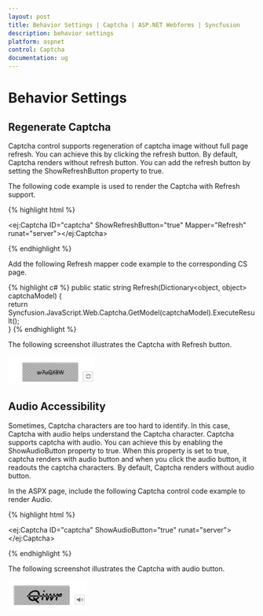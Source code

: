 ```yaml
---
layout: post
title: Behavior Settings | Captcha | ASP.NET Webforms | Syncfusion
description: behavior settings 
platform: aspnet
control: Captcha
documentation: ug
---
```


# Behavior Settings 

## Regenerate Captcha

Captcha control supports regeneration of captcha image without full page refresh. You can achieve this by clicking the refresh button. By default, Captcha renders without refresh button. You can add the refresh button by setting the ShowRefreshButton property to true. 

The following code example is used to render the Captcha with Refresh support.

{% highlight html %}

 <ej:Captcha ID="captcha" ShowRefreshButton="true" Mapper="Refresh"  runat="server"></ej:Captcha>

{% endhighlight %}

Add the following Refresh mapper code example to the corresponding CS page.


{% highlight c# %}
	public static string Refresh(Dictionary<object, object> captchaModel)    {	        
		return Syncfusion.JavaScript.Web.Captcha.GetModel(captchaModel).ExecuteResult();    
	}
{% endhighlight %}


The following screenshot illustrates the Captcha with Refresh button. 

![C:/Users/ApoorvahR/Desktop/3.png](Behavior-Settings_images/Behavior-Settings_img1.png)



## Audio Accessibility

Sometimes, Captcha characters are too hard to identify. In this case, Captcha with audio helps understand the Captcha character.  Captcha supports captcha with audio. You can achieve this by enabling the ShowAudioButton property to true. When this property is set to true, captcha renders with audio button and when you click the audio button, it readouts the captcha characters. By default, Captcha renders without audio button.

In the ASPX page, include the following Captcha control code example to render Audio.

{% highlight html %}

  <ej:Captcha ID="captcha" ShowAudioButton="true"  runat="server"></ej:Captcha>

{% endhighlight %}



The following screenshot illustrates the Captcha with audio button. 

![C:/Users/ApoorvahR/Desktop/3.png](Behavior-Settings_images/Behavior-Settings_img2.png)



